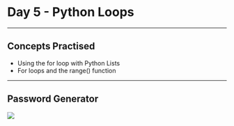 # Day 5 - Python Loops
---
## Concepts Practised
* Using the for loop with Python Lists
* For loops and the range() function
---
## Password Generator
![](https://user-images.githubusercontent.com/98851253/154311198-83cc6a60-6a57-4e21-bb01-6b54593def0e.gif)


